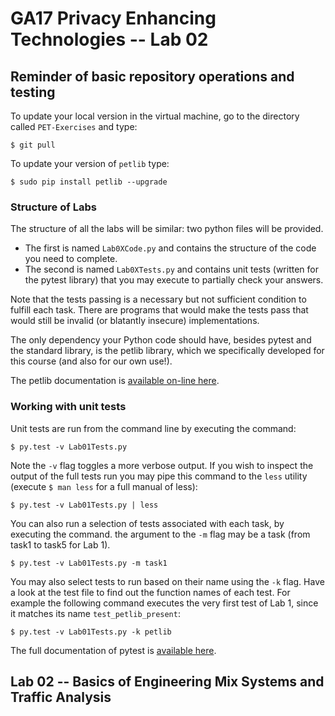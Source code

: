 # GA17 Privacy Enhancing Technologies -- Lab 02

## Reminder of basic repository operations and testing

To update your local version in the virtual machine, go to the directory called `PET-Exercises` and type:

    $ git pull

To update your version of `petlib` type:

	$ sudo pip install petlib --upgrade

### Structure of Labs
The structure of all the labs will be similar: two python files will be provided. 

- The first is named `Lab0XCode.py` and contains the structure of the code you need to complete. 
- The second is named `Lab0XTests.py` and contains unit tests (written for the pytest library) that you may execute to partially check your answers. 

Note that the tests passing is a necessary but not sufficient condition to fulfill each task. There are programs that would make the tests pass that would still be invalid (or blatantly insecure) implementations.

The only dependency your Python code should have, besides pytest and the standard library, is the petlib library, which we specifically developed for this course (and also for our own use!). 

The petlib documentation is [available on-line here](http://petlib.readthedocs.org/en/latest/index.html).


### Working with unit tests
Unit tests are run from the command line by executing the command:

```
$ py.test -v Lab01Tests.py
```

Note the `-v` flag toggles a more verbose output. If you wish to inspect the output of the full tests run you may pipe this command to the `less` utility (execute `$ man less` for a full manual of less):

```
$ py.test -v Lab01Tests.py | less
```

You can also run a selection of tests associated with each task, by executing the command. the argument to the `-m` flag may be a task (from task1 to task5 for Lab 1).

```
$ py.test -v Lab01Tests.py -m task1
```

You may also select tests to run based on their name using the `-k` flag. Have a look at the test file to find out the function names of each test. For example the following command executes the very first test of Lab 1, since it matches its name `test_petlib_present`:

```
$ py.test -v Lab01Tests.py -k petlib
```

The full documentation of pytest is [available here](http://pytest.org/latest/).

## Lab 02 -- Basics of Engineering Mix Systems and Traffic Analysis



